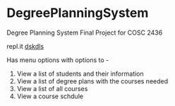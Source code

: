 # DegreePlanningSystem
Degree Planning System Final Project for COSC 2436

repl.it <a href="https://replit.com/@trshstar/Degree-Planning-System">dskdls</a>

Has menu options with options to -
1) View a list of students and their information
2) View a list of degree plans with the courses needed
3) View a list of all courses
4) View a course schdule 
